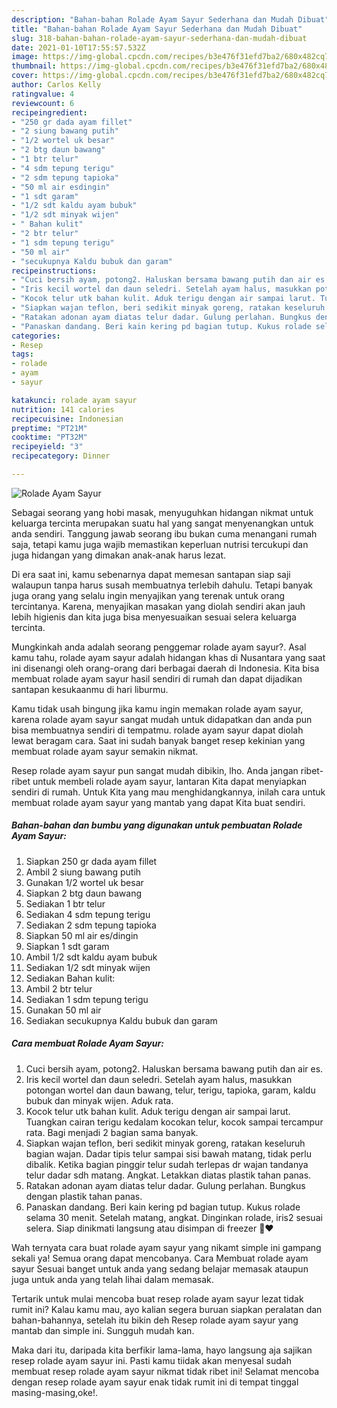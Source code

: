 ```yaml
---
description: "Bahan-bahan Rolade Ayam Sayur Sederhana dan Mudah Dibuat"
title: "Bahan-bahan Rolade Ayam Sayur Sederhana dan Mudah Dibuat"
slug: 318-bahan-bahan-rolade-ayam-sayur-sederhana-dan-mudah-dibuat
date: 2021-01-10T17:55:57.532Z
image: https://img-global.cpcdn.com/recipes/b3e476f31efd7ba2/680x482cq70/rolade-ayam-sayur-foto-resep-utama.jpg
thumbnail: https://img-global.cpcdn.com/recipes/b3e476f31efd7ba2/680x482cq70/rolade-ayam-sayur-foto-resep-utama.jpg
cover: https://img-global.cpcdn.com/recipes/b3e476f31efd7ba2/680x482cq70/rolade-ayam-sayur-foto-resep-utama.jpg
author: Carlos Kelly
ratingvalue: 4
reviewcount: 6
recipeingredient:
- "250 gr dada ayam fillet"
- "2 siung bawang putih"
- "1/2 wortel uk besar"
- "2 btg daun bawang"
- "1 btr telur"
- "4 sdm tepung terigu"
- "2 sdm tepung tapioka"
- "50 ml air esdingin"
- "1 sdt garam"
- "1/2 sdt kaldu ayam bubuk"
- "1/2 sdt minyak wijen"
- " Bahan kulit"
- "2 btr telur"
- "1 sdm tepung terigu"
- "50 ml air"
- "secukupnya Kaldu bubuk dan garam"
recipeinstructions:
- "Cuci bersih ayam, potong2. Haluskan bersama bawang putih dan air es."
- "Iris kecil wortel dan daun seledri. Setelah ayam halus, masukkan potongan wortel dan daun bawang, telur, terigu, tapioka, garam, kaldu bubuk dan minyak wijen. Aduk rata."
- "Kocok telur utk bahan kulit. Aduk terigu dengan air sampai larut. Tuangkan cairan terigu kedalam kocokan telur, kocok sampai tercampur rata. Bagi menjadi 2 bagian sama banyak."
- "Siapkan wajan teflon, beri sedikit minyak goreng, ratakan keseluruh bagian wajan. Dadar tipis telur sampai sisi bawah matang, tidak perlu dibalik. Ketika bagian pinggir telur sudah terlepas dr wajan tandanya telur dadar sdh matang. Angkat. Letakkan diatas plastik tahan panas."
- "Ratakan adonan ayam diatas telur dadar. Gulung perlahan. Bungkus dengan plastik tahan panas."
- "Panaskan dandang. Beri kain kering pd bagian tutup. Kukus rolade selama 30 menit. Setelah matang, angkat. Dinginkan rolade, iris2 sesuai selera. Siap dinikmati langsung atau disimpan di freezer 🧡❤️"
categories:
- Resep
tags:
- rolade
- ayam
- sayur

katakunci: rolade ayam sayur 
nutrition: 141 calories
recipecuisine: Indonesian
preptime: "PT21M"
cooktime: "PT32M"
recipeyield: "3"
recipecategory: Dinner

---
```



![Rolade Ayam Sayur](https://img-global.cpcdn.com/recipes/b3e476f31efd7ba2/680x482cq70/rolade-ayam-sayur-foto-resep-utama.jpg)

Sebagai seorang yang hobi masak, menyuguhkan hidangan nikmat untuk keluarga tercinta merupakan suatu hal yang sangat menyenangkan untuk anda sendiri. Tanggung jawab seorang ibu bukan cuma menangani rumah saja, tetapi kamu juga wajib memastikan keperluan nutrisi tercukupi dan juga hidangan yang dimakan anak-anak harus lezat.

Di era  saat ini, kamu sebenarnya dapat memesan santapan siap saji walaupun tanpa harus susah membuatnya terlebih dahulu. Tetapi banyak juga orang yang selalu ingin menyajikan yang terenak untuk orang tercintanya. Karena, menyajikan masakan yang diolah sendiri akan jauh lebih higienis dan kita juga bisa menyesuaikan sesuai selera keluarga tercinta. 



Mungkinkah anda adalah seorang penggemar rolade ayam sayur?. Asal kamu tahu, rolade ayam sayur adalah hidangan khas di Nusantara yang saat ini disenangi oleh orang-orang dari berbagai daerah di Indonesia. Kita bisa membuat rolade ayam sayur hasil sendiri di rumah dan dapat dijadikan santapan kesukaanmu di hari liburmu.

Kamu tidak usah bingung jika kamu ingin memakan rolade ayam sayur, karena rolade ayam sayur sangat mudah untuk didapatkan dan anda pun bisa membuatnya sendiri di tempatmu. rolade ayam sayur dapat diolah lewat beragam cara. Saat ini sudah banyak banget resep kekinian yang membuat rolade ayam sayur semakin nikmat.

Resep rolade ayam sayur pun sangat mudah dibikin, lho. Anda jangan ribet-ribet untuk membeli rolade ayam sayur, lantaran Kita dapat menyiapkan sendiri di rumah. Untuk Kita yang mau menghidangkannya, inilah cara untuk membuat rolade ayam sayur yang mantab yang dapat Kita buat sendiri.

<!--inarticleads1-->

##### Bahan-bahan dan bumbu yang digunakan untuk pembuatan Rolade Ayam Sayur:

1. Siapkan 250 gr dada ayam fillet
1. Ambil 2 siung bawang putih
1. Gunakan 1/2 wortel uk besar
1. Siapkan 2 btg daun bawang
1. Sediakan 1 btr telur
1. Sediakan 4 sdm tepung terigu
1. Sediakan 2 sdm tepung tapioka
1. Siapkan 50 ml air es/dingin
1. Siapkan 1 sdt garam
1. Ambil 1/2 sdt kaldu ayam bubuk
1. Sediakan 1/2 sdt minyak wijen
1. Sediakan  Bahan kulit:
1. Ambil 2 btr telur
1. Sediakan 1 sdm tepung terigu
1. Gunakan 50 ml air
1. Sediakan secukupnya Kaldu bubuk dan garam




<!--inarticleads2-->

##### Cara membuat Rolade Ayam Sayur:

1. Cuci bersih ayam, potong2. Haluskan bersama bawang putih dan air es.
1. Iris kecil wortel dan daun seledri. Setelah ayam halus, masukkan potongan wortel dan daun bawang, telur, terigu, tapioka, garam, kaldu bubuk dan minyak wijen. Aduk rata.
1. Kocok telur utk bahan kulit. Aduk terigu dengan air sampai larut. Tuangkan cairan terigu kedalam kocokan telur, kocok sampai tercampur rata. Bagi menjadi 2 bagian sama banyak.
1. Siapkan wajan teflon, beri sedikit minyak goreng, ratakan keseluruh bagian wajan. Dadar tipis telur sampai sisi bawah matang, tidak perlu dibalik. Ketika bagian pinggir telur sudah terlepas dr wajan tandanya telur dadar sdh matang. Angkat. Letakkan diatas plastik tahan panas.
1. Ratakan adonan ayam diatas telur dadar. Gulung perlahan. Bungkus dengan plastik tahan panas.
1. Panaskan dandang. Beri kain kering pd bagian tutup. Kukus rolade selama 30 menit. Setelah matang, angkat. Dinginkan rolade, iris2 sesuai selera. Siap dinikmati langsung atau disimpan di freezer 🧡❤️




Wah ternyata cara buat rolade ayam sayur yang nikamt simple ini gampang sekali ya! Semua orang dapat mencobanya. Cara Membuat rolade ayam sayur Sesuai banget untuk anda yang sedang belajar memasak ataupun juga untuk anda yang telah lihai dalam memasak.

Tertarik untuk mulai mencoba buat resep rolade ayam sayur lezat tidak rumit ini? Kalau kamu mau, ayo kalian segera buruan siapkan peralatan dan bahan-bahannya, setelah itu bikin deh Resep rolade ayam sayur yang mantab dan simple ini. Sungguh mudah kan. 

Maka dari itu, daripada kita berfikir lama-lama, hayo langsung aja sajikan resep rolade ayam sayur ini. Pasti kamu tiidak akan menyesal sudah membuat resep rolade ayam sayur nikmat tidak ribet ini! Selamat mencoba dengan resep rolade ayam sayur enak tidak rumit ini di tempat tinggal masing-masing,oke!.

